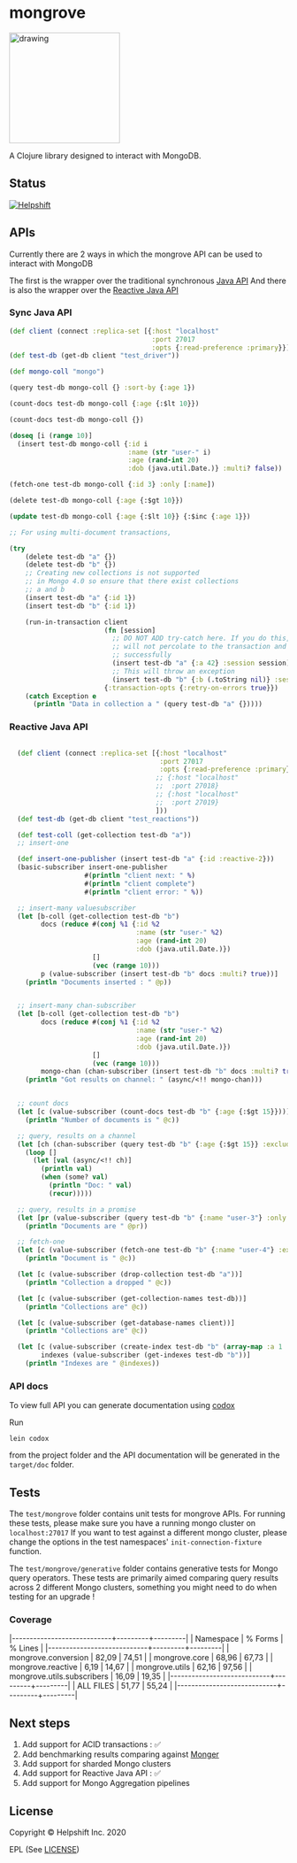 # mongrove

<img src="helpshift-logo.png" alt="drawing" width="200" height="200"/>

A Clojure library designed to interact with MongoDB.

## Status

[![Helpshift](https://circleci.com/gh/rhishikeshj/mongrove.svg?style=shield)](https://circleci.com/gh/rhishikeshj/mongrove)

## APIs
Currently there are 2 ways in which the mongrove API can be used to interact with MongoDB

The first is the wrapper over the traditional synchronous [Java API](https://www.mongodb.com/docs/drivers/java/sync/current/)
And there is also the wrapper over the [Reactive Java API](https://www.mongodb.com/docs/drivers/reactive-streams/)



### Sync Java API

```clojure
(def client (connect :replica-set [{:host "localhost"
                                    :port 27017
                                    :opts {:read-preference :primary}}]))
(def test-db (get-db client "test_driver"))

(def mongo-coll "mongo")

(query test-db mongo-coll {} :sort-by {:age 1})

(count-docs test-db mongo-coll {:age {:$lt 10}})

(count-docs test-db mongo-coll {})

(doseq [i (range 10)]
  (insert test-db mongo-coll {:id i
                              :name (str "user-" i)
                              :age (rand-int 20)
                              :dob (java.util.Date.)} :multi? false))

(fetch-one test-db mongo-coll {:id 3} :only [:name])

(delete test-db mongo-coll {:age {:$gt 10}})

(update test-db mongo-coll {:age {:$lt 10}} {:$inc {:age 1}})

;; For using multi-document transactions,

(try
    (delete test-db "a" {})
    (delete test-db "b" {})
    ;; Creating new collections is not supported
    ;; in Mongo 4.0 so ensure that there exist collections
    ;; a and b
    (insert test-db "a" {:id 1})
    (insert test-db "b" {:id 1})

    (run-in-transaction client
                        (fn [session]
                          ;; DO NOT ADD try-catch here. If you do this, exceptions
                          ;; will not percolate to the transaction and it will get committed
                          ;; successfully
                          (insert test-db "a" {:a 42} :session session)
                          ;; This will throw an exception
                          (insert test-db "b" {:b (.toString nil)} :session session))
                        {:transaction-opts {:retry-on-errors true}})
    (catch Exception e
      (println "Data in collection a " (query test-db "a" {}))))
```

### Reactive Java API


```clojure

  (def client (connect :replica-set [{:host "localhost"
                                      :port 27017
                                      :opts {:read-preference :primary}}
                                     ;; {:host "localhost"
                                     ;;  :port 27018}
                                     ;; {:host "localhost"
                                     ;;  :port 27019}
                                     ]))
  (def test-db (get-db client "test_reactions"))

  (def test-coll (get-collection test-db "a"))
  ;; insert-one

  (def insert-one-publisher (insert test-db "a" {:id :reactive-2}))
  (basic-subscriber insert-one-publisher
                   #(println "client next: " %)
                   #(println "client complete")
                   #(println "client error: " %))

  ;; insert-many valuesubscriber
  (let [b-coll (get-collection test-db "b")
        docs (reduce #(conj %1 {:id %2
                                :name (str "user-" %2)
                                :age (rand-int 20)
                                :dob (java.util.Date.)})
                     []
                     (vec (range 10)))
        p (value-subscriber (insert test-db "b" docs :multi? true))]
    (println "Documents inserted : " @p))


  ;; insert-many chan-subscriber
  (let [b-coll (get-collection test-db "b")
        docs (reduce #(conj %1 {:id %2
                                :name (str "user-" %2)
                                :age (rand-int 20)
                                :dob (java.util.Date.)})
                     []
                     (vec (range 10)))
        mongo-chan (chan-subscriber (insert test-db "b" docs :multi? true))]
    (println "Got results on channel: " (async/<!! mongo-chan)))


  ;; count docs
  (let [c (value-subscriber (count-docs test-db "b" {:age {:$gt 15}}))]
    (println "Number of documents is " @c))

  ;; query, results on a channel
  (let [ch (chan-subscriber (query test-db "b" {:age {:$gt 15}} :exclude [:name]))]
    (loop []
      (let [val (async/<!! ch)]
        (println val)
        (when (some? val)
          (println "Doc: " val)
          (recur)))))

  ;; query, results in a promise
  (let [pr (value-subscriber (query test-db "b" {:name "user-3"} :only [:age] :exclude [:name]))]
    (println "Documents are " @pr))

  ;; fetch-one
  (let [c (value-subscriber (fetch-one test-db "b" {:name "user-4"} :exclude [:id]))]
    (println "Document is " @c))

  (let [c (value-subscriber (drop-collection test-db "a"))]
    (println "Collection a dropped " @c))

  (let [c (value-subscriber (get-collection-names test-db))]
    (println "Collections are" @c))

  (let [c (value-subscriber (get-database-names client))]
    (println "Collections are" @c))

  (let [c (value-subscriber (create-index test-db "b" (array-map :a 1 :b -1)))
        indexes (value-subscriber (get-indexes test-db "b"))]
    (println "Indexes are " @indexes))

```


### API docs

To view full API you can generate documentation using [codox](https://github.com/weavejester/codox)

Run

```shell
lein codox
```
from the project folder and the API documentation will be generated in the `target/doc` folder.

## Tests

The `test/mongrove` folder contains unit tests for mongrove APIs. For running these tests, please make sure you have a running mongo cluster on `localhost:27017`
If you want to test against a different mongo cluster, please change the options in the test namespaces' `init-connection-fixture` function.

The `test/mongrove/generative` folder contains generative tests for Mongo query operators. These tests are primarily aimed comparing query results across 2 different Mongo clusters, something you might need to do when testing for an upgrade !

### Coverage

|----------------------------+---------+---------|
|                  Namespace | % Forms | % Lines |
|----------------------------+---------+---------|
|        mongrove.conversion |   82,09 |   74,51 |
|              mongrove.core |   68,96 |   67,73 |
|          mongrove.reactive |    6,19 |   14,67 |
|             mongrove.utils |   62,16 |   97,56 |
| mongrove.utils.subscribers |   16,09 |   19,35 |
|----------------------------+---------+---------|
|                  ALL FILES |   51,77 |   55,24 |
|----------------------------+---------+---------|

## Next steps

1. Add support for ACID transactions : ✅
2. Add benchmarking results comparing against [Monger](https://github.com/michaelklishin/monger)
3. Add support for sharded Mongo clusters
4. Add support for Reactive Java API : ✅
5. Add support for Mongo Aggregation pipelines

## License

Copyright © Helpshift Inc. 2020

EPL (See [LICENSE](https://github.com/helpshift/mongrove/blob/master/LICENSE))
